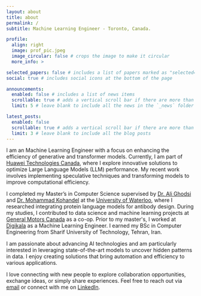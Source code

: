 ```yaml
---
layout: about
title: about
permalink: /
subtitle: Machine Learning Engineer - Toronto, Canada.

profile:
  align: right
  image: prof_pic.jpeg
  image_circular: false # crops the image to make it circular
  more_info: >

selected_papers: false # includes a list of papers marked as "selected={true}"
social: true # includes social icons at the bottom of the page

announcements:
  enabled: false # includes a list of news items
  scrollable: true # adds a vertical scroll bar if there are more than 3 news items
  limit: 5 # leave blank to include all the news in the `_news` folder

latest_posts:
  enabled: false
  scrollable: true # adds a vertical scroll bar if there are more than 3 new posts items
  limit: 3 # leave blank to include all the blog posts
---
```


I am an Machine Learning Engineer with a focus on enhancing the efficiency of generative and transformer models. Currently, I am part of [Huawei Technologies Canada](https://www.huawei.com/ca/), where I explore innovative solutions to optimize Large Language Models (LLM) performance. My recent work involves implementing speculative techniques and transforming models to improve computational efficiency.

I completed my Master’s in Computer Science supervised by [Dr. Ali Ghodsi](https://aghodsib.github.io/) and [Dr. Mohammad Kohandel](https://uwaterloo.ca/applied-mathematics/profiles/mohammad-kohandel) at the [University of Waterloo](https://uwaterloo.ca/), where I researched integrating protein language models for antibody design. During my studies, I contributed to data science and machine learning projects at [General Motors Canada](https://www.gm.ca/en/home.html) as a co-op. Prior to my master's, I worked at [Digikala](https://www.digikala.com/) as a Machine Learning Engineer. I earned my BSc in Computer Engineering from Sharif University of Technology, Tehran, Iran.

I am passionate about advancing AI technologies and am particularly interested in leveraging state-of-the-art models to uncover hidden patterns in data. I enjoy creating solutions that bring automation and efficiency to various applications.

I love connecting with new people to explore collaboration opportunities, exchange ideas, or simply share experiences. Feel free to reach out via [email](mailto:benyamin.jami76@gmail.com) or connect with me on [LinkedIn](https://www.linkedin.com/in/ben-jami/).